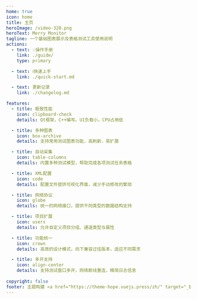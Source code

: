 ```yaml
---
home: true
icon: home
title: 主页
heroImage: /video-320.png
heroText: Merry Monitor
tagline: 一个基础图表展示及表格测试工具使用说明
actions:
  - text: 💡操作手册
    link: ./guide/
    type: primary

  - text: ℹ️快速上手
    link: ./quick-start.md

  - text: 更新记录
    link: ./changelog.md

features:
  - title: 极致性能
    icon: clipboard-check
    details: Qt框架，C++编写。UI负载小，CPU占用低

  - title: 多种图表
    icon: box-archive
    details: 支持常用测试图表功能，高刷新，易扩展

  - title: 自动采集
    icon: table-columns
    details: 内置多种测试模型，帮助完成各项测试任务表格

  - title: XML配置
    icon: code
    details: 配置文件提供可视化界面，减少手动修改的繁琐

  - title: 网络协议
    icon: globe
    details: 统一的网络接口，提供不同类型的数据结构支持

  - title: 项目扩展
    icon: users
    details: 允许自定义项目分组、通道类型与属性

  - title: 功能统一
    icon: crown
    details: 高效的设计模式，向下兼容过往版本，适应不同需求

  - title: 多开支持
    icon: align-center
    details: 支持测试窗口多开，网络断线重连，精简日志信息
        
copyright: false
footer: 主题构建 <a href="https://theme-hope.vuejs.press/zh/" target="_blank">VuePress Theme Hope</a> | MIT Licensed | Copyright © 2023-present merry merry
---
```

